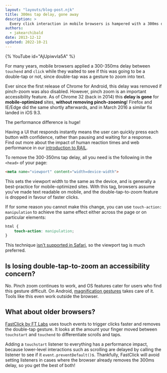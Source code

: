 ```yaml
---
layout: "layouts/blog-post.njk"
title: 300ms tap delay, gone away
description: >
  Every click interaction in mobile browsers is hampered with a 300ms delay, but that's gone in Chrome 32 for mobile-optimized sites!
authors:
  - jakearchibald
date: 2013-12-12
updated: 2022-10-21
---
```


{% YouTube id="AjUpiwvIa5A" %}


For many years, mobile browsers applied a 300-350ms delay between `touchend` and `click` while they waited to see if this was going to be a double-tap or not, since double-tap was a gesture to zoom into text.

Ever since the first release of Chrome for Android, this delay was removed if pinch-zoom was also disabled. However, pinch zoom is an important accessibility feature. As of Chrome 32 (back in 2014) this **delay is gone** for **mobile-optimized** sites, **without removing pinch-zooming**! Firefox and IE/Edge did the same shortly afterwards, and in March 2016 a similar fix landed in iOS 9.3.

The performance difference is huge!


Having a UI that responds instantly means the user can quickly press each button with confidence, rather than pausing and waiting for a response. Find out more about the impact of human reaction times and web performance in our [introduction to RAIL](https://web.dev/articles/rail).

To remove the 300-350ms tap delay, all you need is the following in the `<head>` of your page:

```html
<meta name="viewport" content="width=device-width">
```

This sets the viewport width to the same as the device, and is generally a best-practice for mobile-optimized sites. With this tag, browsers assume you've made text readable on mobile, and the double-tap-to-zoom feature is dropped in favour of faster clicks.

If for some reason you cannot make this change, you can use `touch-action: manipulation` to achieve the same effect either across the page or on particular elements:

```css
html {
    touch-action: manipulation;
}
```

This technique [isn't supported in Safari](https://caniuse.com/?search=touch-action), so the viewport tag is much preferred.

## Is losing double-tap-to-zoom an accessibility concern?

No. Pinch zoom continues to work, and OS features cater for users who find this gesture difficult. On Android, [magnification gestures](https://support.google.com/accessibility/android/answer/6006949) takes care of it. Tools like this even work outside the browser.

## What about older browsers?

[FastClick by FT Labs](https://github.com/ftlabs/fastclick) uses touch events to trigger clicks faster and removes the double-tap gesture. It looks at the amount your finger moved between `touchstart` and `touchend` to differentiate scrolls and taps.

Adding a `touchstart` listener to everything has a performance impact, because lower-level interactions such as scrolling are delayed by calling the listener to see if it `event.preventDefault()`s. Thankfully, FastClick will avoid setting listeners in cases where the browser already removes the 300ms delay, so you get the best of both!
